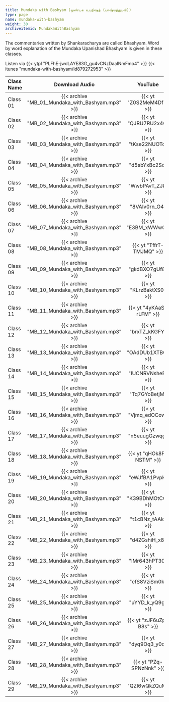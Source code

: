```yaml
---
title: Mundaka with Bashyam (முண்டக உபநிஷத் (பாஷ்யத்துடன்))
type: page
name: mundaka-with-bashyam
weight: 30
archiveitemid: MundakaWithBashyam
---
```


The commentaries written by Shankaracharya are called Bhashyam. Word by word explanation of the Mundaka Upanishad Bhashyam is given in these classes.

Listen via {{< ytpl "PLFhE-jwdLAYE83G_gu4vCNzDaaINmFmo4" >}} {{< itunes "mundaka-with-bashyam/id879272953" >}}

Class Name | Download Audio | YouTube
:---|:---:|:---:
Class 01 | {{< archive "MB_01_Mundaka_with_Bashyam.mp3" >}} | {{< yt "Z0S2MeM4DfE" >}}
Class 02 | {{< archive "MB_02_Mundaka_with_Bashyam.mp3" >}} | {{< yt "QJRU7RU2x40" >}}
Class 03 | {{< archive "MB_03_Mundaka_with_Bashyam.mp3" >}} | {{< yt "tKse22NUOTc" >}}
Class 04 | {{< archive "MB_04_Mundaka_with_Bashyam.mp3" >}} | {{< yt "d5sbYxBc2Sc" >}}
Class 05 | {{< archive "MB_05_Mundaka_with_Bashyam.mp3" >}} | {{< yt "WwbPAvT_ZJk" >}}
Class 06 | {{< archive "MB_06_Mundaka_with_Bashyam.mp3" >}} | {{< yt "8VAIv0rn_O4" >}}
Class 07 | {{< archive "MB_07_Mundaka_with_Bashyam.mp3" >}} | {{< yt "E3BM_xWWwGI" >}}
Class 08 | {{< archive "MB_08_Mundaka_with_Bashyam.mp3" >}} | {{< yt "TffrT-TMJMQ" >}}
Class 09 | {{< archive "MB_09_Mundaka_with_Bashyam.mp3" >}} | {{< yt "gkdBXO7gUf8" >}}
Class 10 | {{< archive "MB_10_Mundaka_with_Bashyam.mp3" >}} | {{< yt "KLrzBaktXS0" >}}
Class 11 | {{< archive "MB_11_Mundaka_with_Bashyam.mp3" >}} | {{< yt "4yKAaS-rLFM" >}}
Class 12 | {{< archive "MB_12_Mundaka_with_Bashyam.mp3" >}} | {{< yt "brxTZ_kKGFY" >}}
Class 13 | {{< archive "MB_13_Mundaka_with_Bashyam.mp3" >}} | {{< yt "OAdDUb1XTBQ" >}}
Class 14 | {{< archive "MB_14_Mundaka_with_Bashyam.mp3" >}} | {{< yt "IUCNRVNsheE" >}}
Class 15 | {{< archive "MB_15_Mundaka_with_Bashyam.mp3" >}} | {{< yt "Tq7GYoBetjM" >}}
Class 16 | {{< archive "MB_16_Mundaka_with_Bashyam.mp3" >}} | {{< yt "Vjmq_edOCow" >}}
Class 17 | {{< archive "MB_17_Mundaka_with_Bashyam.mp3" >}} | {{< yt "n5euugGzwqg" >}}
Class 18 | {{< archive "MB_18_Mundaka_with_Bashyam.mp3" >}} | {{< yt "qHOk8F-NSTM" >}}
Class 19 | {{< archive "MB_19_Mundaka_with_Bashyam.mp3" >}} | {{< yt "eWJfBA1Pvpk" >}}
Class 20 | {{< archive "MB_20_Mundaka_with_Bashyam.mp3" >}} | {{< yt "K39BDhMOtCQ" >}}
Class 21 | {{< archive "MB_21_Mundaka_with_Bashyam.mp3" >}} | {{< yt "t1cBNz_tAAk" >}}
Class 22 | {{< archive "MB_22_Mundaka_with_Bashyam.mp3" >}} | {{< yt "d4ZGshiH_x8" >}}
Class 23 | {{< archive "MB_23_Mundaka_with_Bashyam.mp3" >}} | {{< yt "lMr643hPT30" >}}
Class 24 | {{< archive "MB_24_Mundaka_with_Bashyam.mp3" >}} | {{< yt "efS8VziSm0k" >}}
Class 25 | {{< archive "MB_25_Mundaka_with_Bashyam.mp3" >}} | {{< yt "uYYD_k_yQ9g" >}}
Class 26 | {{< archive "MB_26_Mundaka_with_Bashyam.mp3" >}} | {{< yt "zJF6uZp-B8s" >}}
Class 27 | {{< archive "MB_27_Mundaka_with_Bashyam.mp3" >}} | {{< yt "dyq9Oq3_y0o" >}}
Class 28 | {{< archive "MB_28_Mundaka_with_Bashyam.mp3" >}} | {{< yt "PZq-SPNzNnk" >}}
Class 29 | {{< archive "MB_29_Mundaka_with_Bashyam.mp3" >}} | {{< yt "QZI6wQkZQuM" >}}